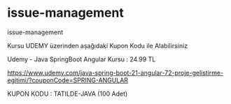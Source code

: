 # issue-management
issue-management


Kursu UDEMY üzerinden aşağıdaki Kupon Kodu ile Alabilirsiniz

Udemy - Java SpringBoot Angular Kursu : 24.99 TL

https://www.udemy.com/java-spring-boot-21-angular-72-proje-gelistirme-egitimi/?couponCode=SPRING-ANGULAR

KUPON KODU : TATILDE-JAVA (100 Adet)

